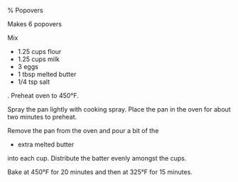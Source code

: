 % Popovers

Makes 6 popovers

Mix

* 1.25 cups flour
* 1.25 cups milk
* 3 eggs
* 1 tbsp melted butter
* 1/4 tsp salt

. Preheat oven to 450°F.

Spray the pan lightly with cooking spray. Place the pan in the oven for about
two minutes to preheat.

Remove the pan from the oven and pour a bit of the

* extra melted butter

into each cup. Distribute the batter evenly amongst the cups.

Bake at 450°F for 20 minutes and then at 325°F for 15 minutes.
